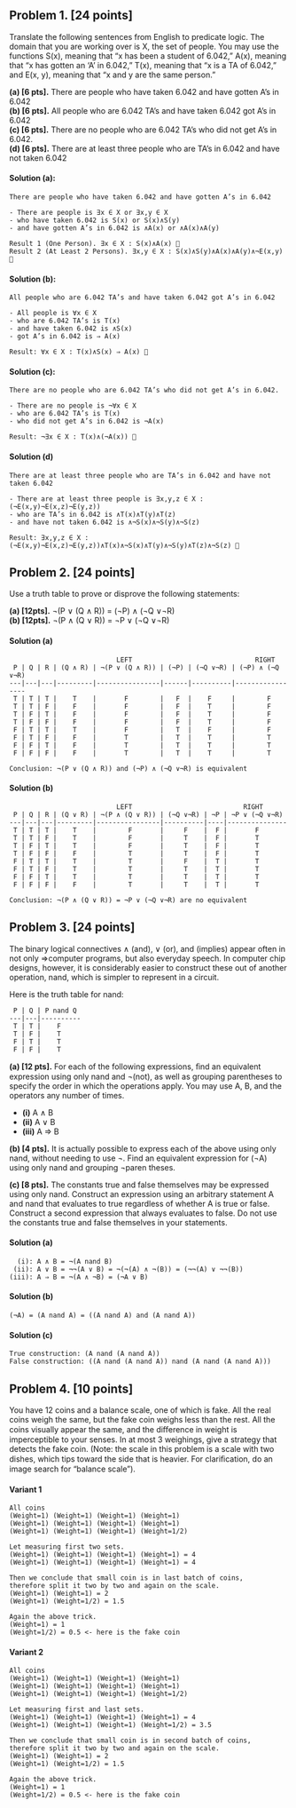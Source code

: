 ## Problem 1. [24 points]
Translate the following sentences from English to predicate logic. The domain that you are
working over is X, the set of people. You may use the functions S(x), meaning that “x has
been a student of 6.042,” A(x), meaning that “x has gotten an ‘A’ in 6.042,” T(x), meaning
that “x is a TA of 6.042,” and E(x, y), meaning that “x and y are the same person.”


__(a) [6 pts].__ There are people who have taken 6.042 and have gotten A’s in 6.042<br/>
__(b) [6 pts].__ All people who are 6.042 TA’s and have taken 6.042 got A’s in 6.042<br/>
__(c) [6 pts].__ There are no people who are 6.042 TA’s who did not get A’s in 6.042.<br/>
__(d) [6 pts].__ There are at least three people who are TA’s in 6.042 and have not taken 6.042

#### Solution (a):
```
There are people who have taken 6.042 and have gotten A’s in 6.042

- There are people is ∃x ∈ X or ∃x,y ∈ X
- who have taken 6.042 is S(x) or S(x)∧S(y)
- and have gotten A’s in 6.042 is ∧A(x) or ∧A(x)∧A(y)

Result 1 (One Person). ∃x ∈ X : S(x)∧A(x) 
Result 2 (At Least 2 Persons). ∃x,y ∈ X : S(x)∧S(y)∧A(x)∧A(y)∧¬E(x,y) 
```

#### Solution (b):
```
All people who are 6.042 TA’s and have taken 6.042 got A’s in 6.042

- All people is ∀x ∈ X
- who are 6.042 TA’s is T(x)
- and have taken 6.042 is ∧S(x)
- got A’s in 6.042 is ⇒ A(x)

Result: ∀x ∈ X : T(x)∧S(x) ⇒ A(x) 
```

#### Solution (c):
```
There are no people who are 6.042 TA’s who did not get A’s in 6.042. 

- There are no people is ¬∀x ∈ X
- who are 6.042 TA’s is T(x)
- who did not get A’s in 6.042 is ¬A(x)

Result: ¬∃x ∈ X : T(x)∧(¬A(x)) 
```

#### Solution (d)
```
There are at least three people who are TA’s in 6.042 and have not taken 6.042

- There are at least three people is ∃x,y,z ∈ X : (¬E(x,y)¬E(x,z)¬E(y,z))
- who are TA’s in 6.042 is ∧T(x)∧T(y)∧T(z)
- and have not taken 6.042 is ∧¬S(x)∧¬S(y)∧¬S(z)

Result: ∃x,y,z ∈ X : (¬E(x,y)¬E(x,z)¬E(y,z))∧T(x)∧¬S(x)∧T(y)∧¬S(y)∧T(z)∧¬S(z) 
```

## Problem 2. [24 points]
Use a truth table to prove or disprove the following statements: 

__(a) [12pts].__ ¬(P ∨ (Q ∧ R)) = (¬P) ∧ (¬Q ∨¬R)<br/>
__(b) [12pts].__ ¬(P ∧ (Q ∨ R)) = ¬P ∨ (¬Q ∨¬R)

#### Solution (a)
```
                           LEFT                               RIGHT
 P | Q | R | (Q ∧ R) | ¬(P ∨ (Q ∧ R)) | (¬P) | (¬Q ∨¬R) | (¬P) ∧ (¬Q ∨¬R) 
---|---|---|---------|----------------|------|----------|-----------------
 T | T | T |    T    |       F        |   F  |    F     |        F        
 T | T | F |    F    |       F        |   F  |    T     |        F        
 T | F | T |    F    |       F        |   F  |    T     |        F        
 T | F | F |    F    |       F        |   F  |    T     |        F        
 F | T | T |    T    |       F        |   T  |    F     |        F        
 F | T | F |    F    |       T        |   T  |    T     |        T        
 F | F | T |    F    |       T        |   T  |    T     |        T        
 F | F | F |    F    |       T        |   T  |    T     |        T        

Conclusion: ¬(P ∨ (Q ∧ R)) and (¬P) ∧ (¬Q ∨¬R) is equivalent
```

#### Solution (b)
```
                           LEFT                            RIGHT
 P | Q | R | (Q ∨ R) | ¬(P ∧ (Q ∨ R)) | (¬Q ∨¬R) | ¬P | ¬P ∨ (¬Q ∨¬R) 
---|---|---|---------|----------------|----------|----|---------------
 T | T | T |    T    |        F       |     F    |  F |       F       
 T | T | F |    T    |        F       |     T    |  F |       T       
 T | F | T |    T    |        F       |     T    |  F |       T       
 T | F | F |    F    |        T       |     T    |  F |       T       
 F | T | T |    T    |        T       |     F    |  T |       T       
 F | T | F |    T    |        T       |     T    |  T |       T       
 F | F | T |    T    |        T       |     T    |  T |       T       
 F | F | F |    F    |        T       |     T    |  T |       T       

Conclusion: ¬(P ∧ (Q ∨ R)) = ¬P ∨ (¬Q ∨¬R) are no equivalent
```

## Problem 3. [24 points]
The binary logical connectives ∧ (and), ∨ (or), and (implies) appear often in not only ⇒computer programs, but also everyday speech. In computer chip designs, however, it is considerably easier to construct these out of another operation, nand, which is simpler to represent in a circuit. 

Here is the truth table for nand: 
```
 P | Q | P nand Q 
---|---|----------
 T | T |    F    
 T | F |    T
 F | T |    T
 F | F |    T
 ```

 __(a) [12 pts].__ For each of the following expressions, ﬁnd an equivalent expression using only nand and ¬(not), as well as grouping parentheses to specify the order in which the operations apply. You may use A, B, and the operators any number of times.

* __(i)__ A ∧ B <br/>
* __(ii)__ A ∨ B <br/>
* __(iii)__ A ⇒ B

__(b) [4 pts].__ It is actually possible to express each of the above using only nand, without needing to use ¬. Find an equivalent expression for (¬A) using only nand and grouping ¬paren theses. 

__(c) [8 pts].__ The constants true and false themselves may be expressed using only nand. Construct an expression using an arbitrary statement A and nand that evaluates to true regardless of whether A is true or false. Construct a second expression that always evaluates to false. Do not use the constants true and false themselves in your statements.

#### Solution (a)
```
  (i): A ∧ B = ¬(A nand B)
 (ii): A ∨ B = ¬¬(A ∨ B) = ¬(¬(A) ∧ ¬(B)) = (¬¬(A) ∨ ¬¬(B))
(iii): A ⇒ B = ¬(A ∧ ¬B) = (¬A ∨ B)
```

#### Solution (b)
```
(¬A) = (A nand A) = ((A nand A) and (A nand A))
```

#### Solution (c)
```
True construction: (A nand (A nand A))
False construction: ((A nand (A nand A)) nand (A nand (A nand A)))
```

## Problem 4. [10 points]
You have 12 coins and a balance scale, one of which is fake. All the real coins weigh the same, but the fake coin weighs less than the rest. All the coins visually appear the same, and the diﬀerence in weight is imperceptible to your senses. In at most 3 weighings, give a strategy that detects the fake coin. (Note: the scale in this problem is a scale with two dishes, which tips toward the side that is heavier. For clariﬁcation, do an image search for “balance scale”). 

#### Variant 1
```
All coins
(Weight=1) (Weight=1) (Weight=1) (Weight=1)
(Weight=1) (Weight=1) (Weight=1) (Weight=1)
(Weight=1) (Weight=1) (Weight=1) (Weight=1/2)

Let measuring first two sets.
(Weight=1) (Weight=1) (Weight=1) (Weight=1) = 4
(Weight=1) (Weight=1) (Weight=1) (Weight=1) = 4

Then we conclude that small coin is in last batch of coins,
therefore split it two by two and again on the scale.
(Weight=1) (Weight=1) = 2
(Weight=1) (Weight=1/2) = 1.5

Again the above trick.
(Weight=1) = 1
(Weight=1/2) = 0.5 <- here is the fake coin
```

#### Variant 2
```
All coins
(Weight=1) (Weight=1) (Weight=1) (Weight=1)
(Weight=1) (Weight=1) (Weight=1) (Weight=1)
(Weight=1) (Weight=1) (Weight=1) (Weight=1/2)

Let measuring first and last sets.
(Weight=1) (Weight=1) (Weight=1) (Weight=1) = 4
(Weight=1) (Weight=1) (Weight=1) (Weight=1/2) = 3.5

Then we conclude that small coin is in second batch of coins,
therefore split it two by two and again on the scale.
(Weight=1) (Weight=1) = 2
(Weight=1) (Weight=1/2) = 1.5

Again the above trick.
(Weight=1) = 1
(Weight=1/2) = 0.5 <- here is the fake coin
```